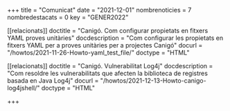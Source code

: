 +++
title             = "Comunicat"
date	 	  	  = "2021-12-01"
nombrenoticies    = 7
nombredestacats   = 0
key 		  	  = "GENER2022"

[[relacionats]]
doctitle          = "Canigó. Com configurar propietats en fitxers YAML proves unitàries"
docdescription    = "Com configurar les propietats en fitxers YAML per a proves unitàries per a projectes Canigó"
docurl            = "/howtos/2021-11-26-Howto-yaml_test_file/"
doctype           = "HTML"

[[relacionats]]
doctitle          = "Canigó. Vulnerabilitat Log4j"
docdescription    = "Com resoldre les vulnerabilitats que afecten la biblioteca de registres basada en Java Log4j"
docurl            = "/howtos/2021-12-13-Howto-canigo-log4jshell/"
doctype           = "HTML"

+++
